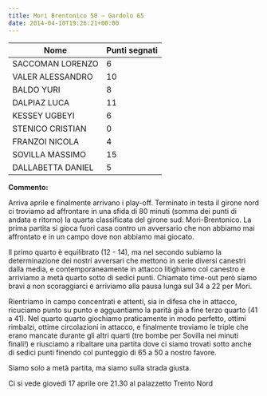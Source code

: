 ```yaml
---
title: Mori Brentonico 50 – Gardolo 65
date: 2014-04-10T19:26:21+00:00
---
```

| **Nome** | **Punti segnati** |
| -------- | ----------------- |
| SACCOMAN LORENZO | 6 |
| VALER ALESSANDRO | 10 |
| BALDO YURI | 8 |
| DALPIAZ LUCA | 11 |
| KESSEY UGBEYI | 6 |
| STENICO CRISTIAN | 0 |
| FRANZOI NICOLA | 4 |
| SOVILLA MASSIMO | 15 |
| DALLABETTA DANIEL | 5 |

**Commento:**

Arriva aprile e finalmente arrivano i play-off. Terminato in testa il girone nord ci troviamo ad affrontare in una sfida di 80 minuti (somma dei punti di andata e ritorno) la quarta classificata del girone sud: Mori-Brentonico. La prima partita si gioca fuori casa contro un avversario che non abbiamo mai affrontato e in un campo dove non abbiamo mai giocato.

Il primo quarto è equilibrato (12 - 14), ma nel secondo subiamo la determinazione dei nostri avversari che mettono in serie diversi canestri dalla media, e contemporaneamente in attacco litighiamo col canestro e arriviamo a metà quarto sotto di sedici punti. Chiamato time-out però siamo bravi a non scoraggiarci e arriviamo alla pausa lunga sul 34 a 22 per Mori.

Rientriamo in campo concentrati e attenti, sia in difesa che in attacco, ricuciamo punto su punto e agguantiamo la parità già a fine terzo quarto (41 a 41). Nel quarto quarto giochiamo praticamente in modo perfetto, ottimi rimbalzi, ottime circolazioni in attacco, e finalmente troviamo le triple che erano mancate durante gli altri quarti (tre bombe per Sovilla nei minuti finali!) e riusciamo a ribaltare una partita dove ci siamo trovati sotto anche di sedici punti finendo col punteggio di 65 a 50 a nostro favore.

Siamo solo a metà partita, ma siamo sulla strada giusta.

Ci si vede giovedì 17 aprile ore 21.30 al palazzetto Trento Nord